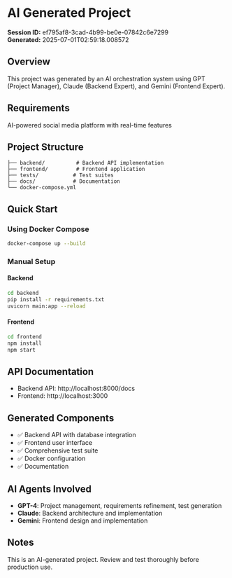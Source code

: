 # AI Generated Project

**Session ID:** ef795af8-3cad-4b99-be0e-07842c6e7299  
**Generated:** 2025-07-01T02:59:18.008572

## Overview

This project was generated by an AI orchestration system using GPT (Project Manager), Claude (Backend Expert), and Gemini (Frontend Expert).

## Requirements

AI-powered social media platform with real-time features

## Project Structure

```
├── backend/          # Backend API implementation
├── frontend/         # Frontend application
├── tests/           # Test suites
├── docs/            # Documentation
└── docker-compose.yml
```

## Quick Start

### Using Docker Compose

```bash
docker-compose up --build
```

### Manual Setup

#### Backend
```bash
cd backend
pip install -r requirements.txt
uvicorn main:app --reload
```

#### Frontend
```bash
cd frontend
npm install
npm start
```

## API Documentation

- Backend API: http://localhost:8000/docs
- Frontend: http://localhost:3000

## Generated Components

- ✅ Backend API with database integration
- ✅ Frontend user interface
- ✅ Comprehensive test suite
- ✅ Docker configuration
- ✅ Documentation

## AI Agents Involved

- **GPT-4**: Project management, requirements refinement, test generation
- **Claude**: Backend architecture and implementation
- **Gemini**: Frontend design and implementation

## Notes

This is an AI-generated project. Review and test thoroughly before production use.
